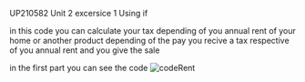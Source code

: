 UP210582 Unit 2
excersice 1
Using if

in this code you can calculate your tax depending of you annual rent of your home or another product depending of the pay you recive a tax respective of you annual rent and you give the sale 

in the first part you can see the code 
![codeRent]()